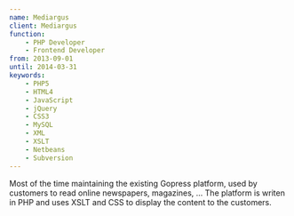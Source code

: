 ```yaml
---
name: Mediargus
client: Mediargus
function:
    - PHP Developer
    - Frontend Developer
from: 2013-09-01
until: 2014-03-31
keywords:
    - PHP5
    - HTML4
    - JavaScript
    - jQuery
    - CSS3
    - MySQL
    - XML
    - XSLT
    - Netbeans
    - Subversion
---
```

Most of the time maintaining the existing Gopress platform, used by customers to read online
newspapers, magazines, … The platform is writen in PHP and uses XSLT and CSS to display the
content to the customers.
